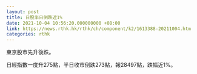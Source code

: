 ```yaml
---
layout: post
title: 日股半日倒跌近1%
date: 2021-10-04 10:56:20.000000000 +08:00
link: https://news.rthk.hk/rthk/ch/component/k2/1613388-20211004.htm
categories: rthk
---
```


東京股市先升後跌。

日經指數一度升275點，半日收市倒跌273點，報28497點，跌幅近1%。
